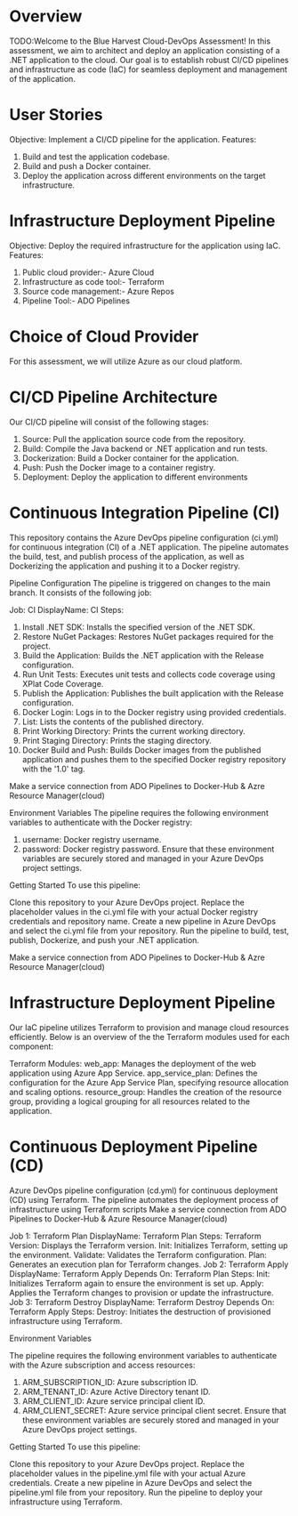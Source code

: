 # Overview
TODO:Welcome to the Blue Harvest Cloud-DevOps Assessment! In this assessment, we aim to architect and deploy an application consisting of a .NET application to the cloud. Our goal is to establish robust CI/CD pipelines and infrastructure as code (IaC) for seamless deployment and management of the application.

# User Stories
Objective: Implement a CI/CD pipeline for the application.
Features:
1. Build and test the application codebase.
2. Build and push a Docker container.
3. Deploy the application across different environments on the target infrastructure.

# Infrastructure Deployment Pipeline
Objective: Deploy the required infrastructure for the application using IaC.
Features:
1. Public cloud provider:- Azure Cloud
2. Infrastructure as code tool:- Terraform
3. Source code management:- Azure Repos
4. Pipeline Tool:- ADO Pipelines


# Choice of Cloud Provider
For this assessment, we will utilize Azure as our cloud platform. 

# CI/CD Pipeline Architecture
Our CI/CD pipeline will consist of the following stages:

1. Source: Pull the application source code from the repository.
2. Build: Compile the Java backend or .NET application and run tests.
3. Dockerization: Build a Docker container for the application.
4. Push: Push the Docker image to a container registry.
5. Deployment: Deploy the application to different environments

# Continuous Integration Pipeline (CI)
This repository contains the Azure DevOps pipeline configuration (ci.yml) for continuous integration (CI) of a .NET application. The pipeline automates the build, test, and publish process of the application, as well as Dockerizing the application and pushing it to a Docker registry.

Pipeline Configuration
The pipeline is triggered on changes to the main branch. It consists of the following job:

Job: CI
DisplayName: CI
Steps:
  1. Install .NET SDK: Installs the specified version of the .NET SDK.
  2. Restore NuGet Packages: Restores NuGet packages required for the project.
  3. Build the Application: Builds the .NET application with the Release configuration.
  4. Run Unit Tests: Executes unit tests and collects code coverage using XPlat Code Coverage.
  5. Publish the Application: Publishes the built application with the Release configuration.
  6. Docker Login: Logs in to the Docker registry using provided credentials.
  7. List: Lists the contents of the published directory.
  8. Print Working Directory: Prints the current working directory.
  9. Print Staging Directory: Prints the staging directory.
  10. Docker Build and Push: Builds Docker images from the published application and pushes them to the specified Docker registry repository with the '1.0' tag.


Make a service connection from ADO Pipelines to Docker-Hub & Azre Resource Manager(cloud)


Environment Variables
The pipeline requires the following environment variables to authenticate with the Docker registry:

1. username: Docker registry username.
2. password: Docker registry password.
Ensure that these environment variables are securely stored and managed in your Azure DevOps project settings.

Getting Started
To use this pipeline:

Clone this repository to your Azure DevOps project.
Replace the placeholder values in the ci.yml file with your actual Docker registry credentials and repository name.
Create a new pipeline in Azure DevOps and select the ci.yml file from your repository.
Run the pipeline to build, test, publish, Dockerize, and push your .NET application.

Make a service connection from ADO Pipelines to Docker-Hub & Azre Resource Manager(cloud)

# Infrastructure Deployment Pipeline
Our IaC pipeline utilizes Terraform to provision and manage cloud resources efficiently. Below is an overview of the  the Terraform modules used for each component:

Terraform Modules:
web_app: Manages the deployment of the web application using Azure App Service.
app_service_plan: Defines the configuration for the Azure App Service Plan, specifying resource allocation and scaling options.
resource_group: Handles the creation of the resource group, providing a logical grouping for all resources related to the application.

# Continuous Deployment Pipeline (CD)

Azure DevOps pipeline configuration (cd.yml) for continuous deployment (CD) using Terraform. The pipeline automates the deployment process of infrastructure using Terraform scripts
Make a service connection from ADO Pipelines to Docker-Hub & Azure Resource Manager(cloud)


Job 1: Terraform Plan
DisplayName: Terraform Plan
Steps:
Terraform Version: Displays the Terraform version.
Init: Initializes Terraform, setting up the environment.
Validate: Validates the Terraform configuration.
Plan: Generates an execution plan for Terraform changes.
Job 2: Terraform Apply
DisplayName: Terraform Apply
Depends On: Terraform Plan
Steps:
Init: Initializes Terraform again to ensure the environment is set up.
Apply: Applies the Terraform changes to provision or update the infrastructure.
Job 3: Terraform Destroy
DisplayName: Terraform Destroy
Depends On: Terraform Apply
Steps:
Destroy: Initiates the destruction of provisioned infrastructure using Terraform.

Environment Variables

The pipeline requires the following environment variables to authenticate with the Azure subscription and access resources:

1. ARM_SUBSCRIPTION_ID: Azure subscription ID.
2. ARM_TENANT_ID: Azure Active Directory tenant ID.
3. ARM_CLIENT_ID: Azure service principal client ID.
4. ARM_CLIENT_SECRET: Azure service principal client secret.
Ensure that these environment variables are securely stored and managed in your Azure DevOps project settings.

Getting Started
To use this pipeline:

Clone this repository to your Azure DevOps project.
Replace the placeholder values in the pipeline.yml file with your actual Azure credentials.
Create a new pipeline in Azure DevOps and select the pipeline.yml file from your repository.
Run the pipeline to deploy your infrastructure using Terraform.